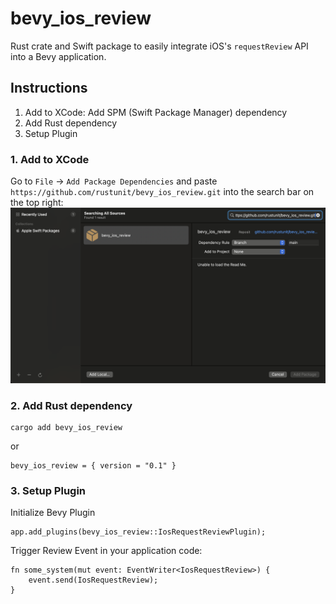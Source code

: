 # bevy_ios_review

Rust crate and Swift package to easily integrate iOS's `requestReview` API into a Bevy application.

## Instructions

1. Add to XCode: Add SPM (Swift Package Manager) dependency
2. Add Rust dependency
3. Setup Plugin

### 1. Add to XCode

Go to `File` -> `Add Package Dependencies` and paste `https://github.com/rustunit/bevy_ios_review.git` into the search bar on the top right:
![xcode](./assets/xcode-spm.png)

### 2. Add Rust dependency

```
cargo add bevy_ios_review
``` 

or 

```
bevy_ios_review = { version = "0.1" }
```

### 3. Setup Plugin

Initialize Bevy Plugin
```
app.add_plugins(bevy_ios_review::IosRequestReviewPlugin);
```

Trigger Review Event in your application code:

```
fn some_system(mut event: EventWriter<IosRequestReview>) {
    event.send(IosRequestReview);
}
```